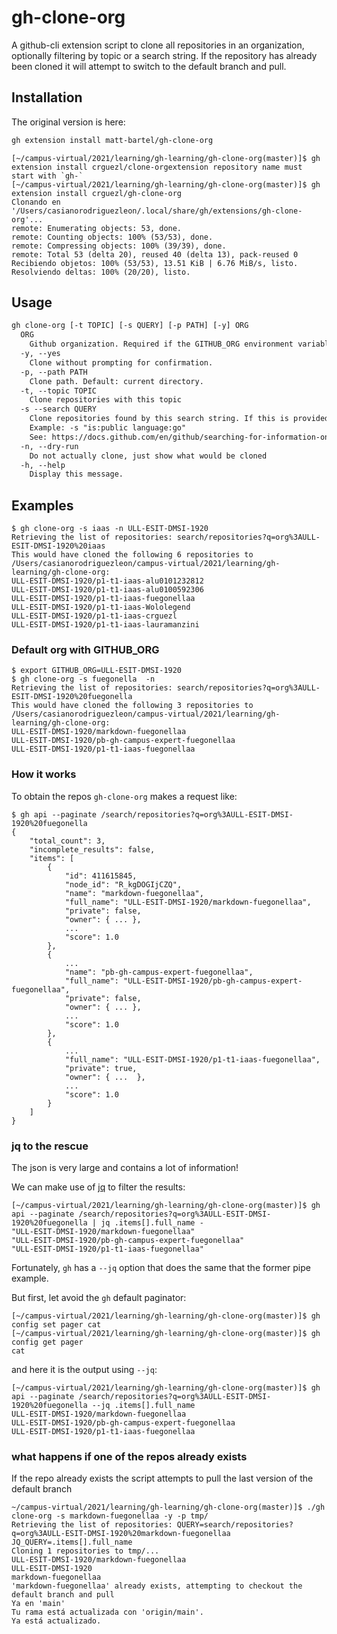 # gh-clone-org

A github-cli extension script to clone all repositories in an organization, optionally filtering by topic or a search string. If the repository has already been cloned it will attempt to switch to the default branch and pull.

## Installation

The original version is here:

```bash
gh extension install matt-bartel/gh-clone-org
```

```
[~/campus-virtual/2021/learning/gh-learning/gh-clone-org(master)]$ gh extension install crguezl/clone-orgextension repository name must start with `gh-`
[~/campus-virtual/2021/learning/gh-learning/gh-clone-org(master)]$ gh extension install crguezl/gh-clone-org
Clonando en '/Users/casianorodriguezleon/.local/share/gh/extensions/gh-clone-org'...
remote: Enumerating objects: 53, done.
remote: Counting objects: 100% (53/53), done.
remote: Compressing objects: 100% (39/39), done.
remote: Total 53 (delta 20), reused 40 (delta 13), pack-reused 0
Recibiendo objetos: 100% (53/53), 13.51 KiB | 6.76 MiB/s, listo.
Resolviendo deltas: 100% (20/20), listo.
```

## Usage

```txt
gh clone-org [-t TOPIC] [-s QUERY] [-p PATH] [-y] ORG
  ORG
    Github organization. Required if the GITHUB_ORG environment variable is not set.
  -y, --yes
    Clone without prompting for confirmation.
  -p, --path PATH
    Clone path. Default: current directory.
  -t, --topic TOPIC
    Clone repositories with this topic
  -s --search QUERY
    Clone repositories found by this search string. If this is provided '-t' will be ignored.
    Example: -s "is:public language:go"
    See: https://docs.github.com/en/github/searching-for-information-on-github/searching-on-github/searching-for-repositories
  -n, --dry-run
    Do not actually clone, just show what would be cloned
  -h, --help
    Display this message.
```

## Examples

```
$ gh clone-org -s iaas -n ULL-ESIT-DMSI-1920
Retrieving the list of repositories: search/repositories?q=org%3AULL-ESIT-DMSI-1920%20iaas
This would have cloned the following 6 repositories to /Users/casianorodriguezleon/campus-virtual/2021/learning/gh-learning/gh-clone-org:
ULL-ESIT-DMSI-1920/p1-t1-iaas-alu0101232812
ULL-ESIT-DMSI-1920/p1-t1-iaas-alu0100592306
ULL-ESIT-DMSI-1920/p1-t1-iaas-fuegonellaa
ULL-ESIT-DMSI-1920/p1-t1-iaas-Wololegend
ULL-ESIT-DMSI-1920/p1-t1-iaas-crguezl
ULL-ESIT-DMSI-1920/p1-t1-iaas-lauramanzini
```

### Default org with GITHUB_ORG

```
$ export GITHUB_ORG=ULL-ESIT-DMSI-1920
$ gh clone-org -s fuegonella  -n
Retrieving the list of repositories: search/repositories?q=org%3AULL-ESIT-DMSI-1920%20fuegonella
This would have cloned the following 3 repositories to /Users/casianorodriguezleon/campus-virtual/2021/learning/gh-learning/gh-clone-org:
ULL-ESIT-DMSI-1920/markdown-fuegonellaa
ULL-ESIT-DMSI-1920/pb-gh-campus-expert-fuegonellaa
ULL-ESIT-DMSI-1920/p1-t1-iaas-fuegonellaa
```

### How it works 

To obtain the repos `gh-clone-org` makes a request like:

```
$ gh api --paginate /search/repositories?q=org%3AULL-ESIT-DMSI-1920%20fuegonella
{
    "total_count": 3,
    "incomplete_results": false,
    "items": [
        {
            "id": 411615845,
            "node_id": "R_kgDOGIjCZQ",
            "name": "markdown-fuegonellaa",
            "full_name": "ULL-ESIT-DMSI-1920/markdown-fuegonellaa",
            "private": false,
            "owner": { ... },
            ...
            "score": 1.0
        },
        {
            ...
            "name": "pb-gh-campus-expert-fuegonellaa",
            "full_name": "ULL-ESIT-DMSI-1920/pb-gh-campus-expert-fuegonellaa",
            "private": false,
            "owner": { ... },
            ...
            "score": 1.0
        },
        {
            ...
            "full_name": "ULL-ESIT-DMSI-1920/p1-t1-iaas-fuegonellaa",
            "private": true,
            "owner": { ...  },
            ...
            "score": 1.0
        }
    ]
}
```

### jq to the rescue

The json is very large and contains a lot of information!

We can make use of [jq](https://ull-esit-dmsi-1920.github.io/tema1-introduccion/jq) to filter the results:

```
[~/campus-virtual/2021/learning/gh-learning/gh-clone-org(master)]$ gh api --paginate /search/repositories?q=org%3AULL-ESIT-DMSI-1920%20fuegonella | jq .items[].full_name -
"ULL-ESIT-DMSI-1920/markdown-fuegonellaa"
"ULL-ESIT-DMSI-1920/pb-gh-campus-expert-fuegonellaa"
"ULL-ESIT-DMSI-1920/p1-t1-iaas-fuegonellaa"
```

Fortunately, `gh` has a `--jq` option that does the same that the former pipe example.

But first, let avoid the `gh` default paginator:


```
[~/campus-virtual/2021/learning/gh-learning/gh-clone-org(master)]$ gh  config set pager cat
[~/campus-virtual/2021/learning/gh-learning/gh-clone-org(master)]$ gh  config get pager
cat
```

and here it is the output using `--jq`:

```
[~/campus-virtual/2021/learning/gh-learning/gh-clone-org(master)]$ gh api --paginate /search/repositories?q=org%3AULL-ESIT-DMSI-1920%20fuegonella --jq .items[].full_name 
ULL-ESIT-DMSI-1920/markdown-fuegonellaa
ULL-ESIT-DMSI-1920/pb-gh-campus-expert-fuegonellaa
ULL-ESIT-DMSI-1920/p1-t1-iaas-fuegonellaa
```

### what happens if one of the repos already exists

If the repo already exists the script attempts to pull the last version of the default branch

```
~/campus-virtual/2021/learning/gh-learning/gh-clone-org(master)]$ ./gh clone-org -s markdown-fuegonellaa -y -p tmp/
Retrieving the list of repositories: QUERY=search/repositories?q=org%3AULL-ESIT-DMSI-1920%20markdown-fuegonellaa JQ_QUERY=.items[].full_name
Cloning 1 repositories to tmp/...
ULL-ESIT-DMSI-1920/markdown-fuegonellaa
ULL-ESIT-DMSI-1920
markdown-fuegonellaa
'markdown-fuegonellaa' already exists, attempting to checkout the default branch and pull
Ya en 'main'
Tu rama está actualizada con 'origin/main'.
Ya está actualizado.
```